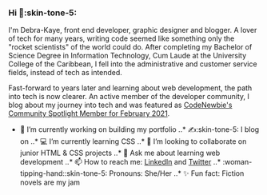### Hi :wave::skin-tone-5:

I'm Debra-Kaye, front end developer, graphic designer and blogger. A lover of tech for many years, writing code seemed like something only the "rocket scientists" of the world could do. After completing my Bachelor of Science Degree in Information Technology, Cum Laude at the University College of the Caribbean, I fell into the administrative and customer service fields, instead of tech as intended.

Fast-forward to years later and learning about web development, the path into tech is now clearer. An active member of the developer community, I blog about my journey into tech and was featured as <a href="https://community.codenewbie.org/codenewbie/debra-kaye-elliott-the-go-getter-43mh" target="_blank">CodeNewbie's Community Spotlight Member for February 2021</a>. 

<!--
**debrakayeelliott/debrakayeelliott** is a ✨ _special_ ✨ repository because its `README.md` (this file) appears on your GitHub profile.

Here are some ideas to get you started:
-->
  * 🔭 I’m currently working on building my portfolio
..* :writing_hand::skin-tone-5: I blog on <a href="https://dev.to/debrakayeelliott"></a>
..* :computer: I’m currently learning CSS
..* :briefcase: I’m looking to collaborate on junior HTML & CSS projects
..* 💬 Ask me about learning web development
..* 📫 How to reach me: [LinkedIn](https://www.linkedin.com/in/debrakayeelliott/) and [Twitter](https://twitter.com/debrakayelliott)
..* :woman-tipping-hand::skin-tone-5: Pronouns: She/Her
..* :sparkles: Fun fact: Fiction novels are my jam
